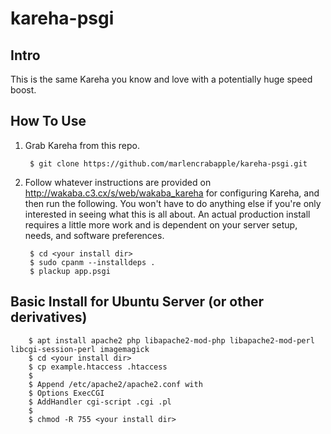 kareha-psgi
===========

## Intro ##
This is the same Kareha you know and love with a potentially huge speed boost.

## How To Use ##
1. Grab Kareha from this repo.

        $ git clone https://github.com/marlencrabapple/kareha-psgi.git

2. Follow whatever instructions are provided on http://wakaba.c3.cx/s/web/wakaba_kareha for configuring Kareha, and then run the following. You won't have to do anything else if you're only interested in seeing what this is all about. An actual production install requires a little more work and is dependent on your server setup, needs, and software preferences.

        $ cd <your install dir>
        $ sudo cpanm --installdeps .
        $ plackup app.psgi

Basic Install for Ubuntu Server (or other derivatives)
------------------------------------------------------

        $ apt install apache2 php libapache2-mod-php libapache2-mod-perl libcgi-session-perl imagemagick
        $ cd <your install dir>
        $ cp example.htaccess .htaccess
        $
        $ Append /etc/apache2/apache2.conf with
        $ Options ExecCGI
        $ AddHandler cgi-script .cgi .pl
        $
        $ chmod -R 755 <your install dir>
